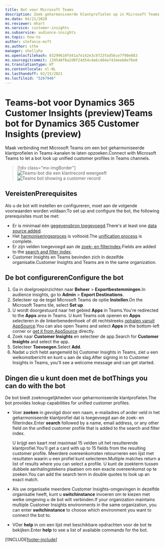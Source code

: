 ```yaml
---
title: Bot voor Microsoft Teams
description: Zoek geharmoniseerde klantprofielen op in Microsoft Teams met behulp van een bot.
ms.date: 04/21/2020
ms.reviewer: mhart
ms.service: customer-insights
ms.subservice: audience-insights
ms.topic: how-to
author: stefanie-msft
ms.author: sthe
manager: shellyha
ms.openlocfilehash: 03299610fd41a7e142e3c9723fad56ce7f90e083
ms.sourcegitcommit: 139548f8a2d0f24d54c4a6c404a743eeeb8ef8e0
ms.translationtype: HT
ms.contentlocale: nl-NL
ms.lasthandoff: 02/15/2021
ms.locfileid: "5267946"
---
```

# <a name="teams-bot-for-dynamics-365-customer-insights-preview"></a><span data-ttu-id="2caea-103">Teams-bot voor Dynamics 365 Customer Insights (preview)</span><span class="sxs-lookup"><span data-stu-id="2caea-103">Teams bot for Dynamics 365 Customer Insights (preview)</span></span>

<span data-ttu-id="2caea-104">Maak verbinding met Microsoft Teams om een bot geharmoniseerde klantprofielen in Teams-kanalen te laten opzoeken.</span><span class="sxs-lookup"><span data-stu-id="2caea-104">Connect with Microsoft Teams to let a bot look up unified customer profiles in Teams channels.</span></span>

> [!div class="mx-imgBorder"]
> <span data-ttu-id="2caea-105">![Teams-bot die een klantrecord weergeeft](media/teams-bot.png "Teams-bot die een klantrecord weergeeft")</span><span class="sxs-lookup"><span data-stu-id="2caea-105">![Teams bot showing a customer record](media/teams-bot.png "Teams bot showing a customer record")</span></span>

## <a name="prerequisites"></a><span data-ttu-id="2caea-106">Vereisten</span><span class="sxs-lookup"><span data-stu-id="2caea-106">Prerequisites</span></span>

<span data-ttu-id="2caea-107">Als u de bot wilt instellen en configureren, moet aan de volgende voorwaarden worden voldaan:</span><span class="sxs-lookup"><span data-stu-id="2caea-107">To set up and configure the bot, the following prerequisites must be met:</span></span>

- <span data-ttu-id="2caea-108">Er is minimaal één [gegevensbron toegevoegd](data-sources.md).</span><span class="sxs-lookup"><span data-stu-id="2caea-108">There's at least one [data source added](data-sources.md).</span></span>
- <span data-ttu-id="2caea-109">Het [harmoniseringsproces](data-unification.md) is voltooid.</span><span class="sxs-lookup"><span data-stu-id="2caea-109">The [unification process](data-unification.md) is complete.</span></span>
- <span data-ttu-id="2caea-110">Er zijn velden toegevoegd aan de [zoek- en filterindex](search-filter-index.md).</span><span class="sxs-lookup"><span data-stu-id="2caea-110">Fields are added to the [search and filter index](search-filter-index.md).</span></span>
- <span data-ttu-id="2caea-111">Customer Insights en Teams bevinden zich in dezelfde organisatie.</span><span class="sxs-lookup"><span data-stu-id="2caea-111">Customer Insights and Teams are in the same organization.</span></span>

## <a name="configure-the-bot"></a><span data-ttu-id="2caea-112">De bot configureren</span><span class="sxs-lookup"><span data-stu-id="2caea-112">Configure the bot</span></span>

1. <span data-ttu-id="2caea-113">Ga in doelgroepinzichten naar **Beheer** > **Exportbestemmingen**.</span><span class="sxs-lookup"><span data-stu-id="2caea-113">In audience insights, go to **Admin** > **Export Destinations**.</span></span>
1. <span data-ttu-id="2caea-114">Selecteer op de tegel Microsoft Teams de optie **Instellen**.</span><span class="sxs-lookup"><span data-stu-id="2caea-114">On the Microsoft Teams tile, select **Set up**.</span></span>
1. <span data-ttu-id="2caea-115">U wordt doorgestuurd naar het gebied **Apps** in Teams.</span><span class="sxs-lookup"><span data-stu-id="2caea-115">You're redirected to the **Apps** area in Teams.</span></span> <span data-ttu-id="2caea-116">U kunt Teams ook openen en **Apps** selecteren in de linkerbenedenhoek of dit rechtstreeks [ophalen vanuit AppSource](https://go.microsoft.com/fwlink/?linkid=2124104).</span><span class="sxs-lookup"><span data-stu-id="2caea-116">You can also open Teams and select **Apps** in the bottom-left corner or [get it from AppSource](https://go.microsoft.com/fwlink/?linkid=2124104) directly.</span></span>
1. <span data-ttu-id="2caea-117">Zoek naar **Customer Insights** en selecteer de app.</span><span class="sxs-lookup"><span data-stu-id="2caea-117">Search for **Customer Insights** and select the app.</span></span>
1. <span data-ttu-id="2caea-118">Selecteer **Toevoegen**.</span><span class="sxs-lookup"><span data-stu-id="2caea-118">Select **Add**.</span></span>
1. <span data-ttu-id="2caea-119">Nadat u zich hebt aangemeld bij Customer Insights in Teams, ziet u een welkomstbericht en kunt u aan de slag.</span><span class="sxs-lookup"><span data-stu-id="2caea-119">After signing in to Customer Insights in Teams, you'll see a welcome message and can get started.</span></span>

## <a name="things-you-can-do-with-the-bot"></a><span data-ttu-id="2caea-120">Dingen die u kunt doen met de bot</span><span class="sxs-lookup"><span data-stu-id="2caea-120">Things you can do with the bot</span></span>

<span data-ttu-id="2caea-121">De bot biedt zoekmogelijkheden voor geharmoniseerde klantprofielen.</span><span class="sxs-lookup"><span data-stu-id="2caea-121">The bot provides lookup capabilities for unified customer profiles.</span></span>

- <span data-ttu-id="2caea-122">Voer **zoeken** in gevolgd door een naam, e-mailadres of ander veld in het geharmoniseerde klantprofiel dat is toegevoegd aan de zoek- en filterindex.</span><span class="sxs-lookup"><span data-stu-id="2caea-122">Enter **search** followed by a name, email address, or any other field on the unified customer profile that is added to the search and filter index.</span></span>

  <span data-ttu-id="2caea-123">U krijgt een kaart met maximaal 15 velden uit het resulterende klantprofiel.</span><span class="sxs-lookup"><span data-stu-id="2caea-123">You'll get a card with up to 15 fields from the resulting customer profile.</span></span> <span data-ttu-id="2caea-124">Meerdere overeenkomsten retourneren een lijst met resultaten waarin u een profiel kunt selecteren.</span><span class="sxs-lookup"><span data-stu-id="2caea-124">Multiple matches return a list of results where you can select a profile.</span></span> <span data-ttu-id="2caea-125">U kunt de zoekterm tussen dubbele aanhalingstekens plaatsen om een exacte overeenkomst op te zoeken.</span><span class="sxs-lookup"><span data-stu-id="2caea-125">You can add the search term in double quotes to look up an exact match.</span></span>

- <span data-ttu-id="2caea-126">Als uw organisatie meerdere Customer Insights-omgevingen in dezelfde organisatie heeft, kunt u **switchinstance** invoeren om te kiezen met welke omgeving u de bot wilt verbinden.</span><span class="sxs-lookup"><span data-stu-id="2caea-126">If your organization maintains multiple Customer Insights environments in the same organization, you can enter **switchinstance** to choose which environment you want to connect the bot to.</span></span>

- <span data-ttu-id="2caea-127">VOer **help** in om een lijst met beschikbare opdrachten voor de bot te bekijken.</span><span class="sxs-lookup"><span data-stu-id="2caea-127">Enter **help** to see a list of available commands for the bot.</span></span>  


[!INCLUDE[footer-include](../includes/footer-banner.md)]